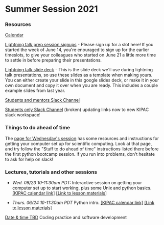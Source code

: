# Summer Session 2021

### Resources

[Calendar](https://calendar.google.com/calendar/embed?src=sl1lhbut8qilv2r0r5on0pk33g%40group.calendar.google.com)

[Lightning talk prep session signups](https://docs.google.com/spreadsheets/d/1gXpkkePg-ZEikMkkPH5I6xGIi4tCRsGPbTW3icG3fuM/edit?usp=sharing) - Please sign up for a slot here! If you started the week of June 14, you're enouraged to sign up for the earlier timeslots, to give your colleagues who started on June 21 a little more time to settle in before preparing their presentations. 

[Lightning talk slide deck](https://docs.google.com/presentation/d/1Fh4qTumVxBjQfoLfhf5IL1LcqkheJtf-lBriIZFXrDs/edit?usp=sharing) - This is the slide deck we'll use during lightning talk presentations, so use these slides as a template when making yours. You can either create your slide in this google slides deck, or make it in your own document and copy it over when you are ready. This includes a couple example slides from last year.

[Students and mentors Slack Channel](https://kipac-group.slack.com/archives/C015E6823FX)

[Students only Slack Channel]() (broken) updating links now to new KIPAC slack workspace!

### Things to do ahead of time
The [page for Wednesday's session](062321_Setup.md) has some resources and instructions for getting your computer set up for scientific computing. Look at that page, and try follow the "Stuff to do ahead of time" instructions listed there before the first python bootcamp session. If you run into problems, don't hesitate to ask for help on slack!


### Lectures, tutorials and other sessions

- *Wed. 06/23 10-11:30am PDT:* Interactive session on getting your computer set up to start working, plus some Unix and python basics. [[KIPAC calendar link]](https://kipac.stanford.edu/events/computing-bootcamp) [[Link to lesson materials]](062321_Setup.md)

- *Thurs. 06/24 10-11:30am PDT* Python intro. [[KIPAC calendar link]](https://kipac.stanford.edu/events/computing-bootcamp-0) [[Link to lesson materials]](062421_Python.md)

[Date & time TBD](coding_practice.md) Coding practice and software development


